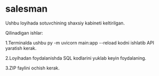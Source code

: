 # salesman
Ushbu loyihada sotuvchining shaxsiy kabineti keltirilgan.

Qilinadigan ishlar:

1.Terminalda ushbu py -m uvicorn main:app --reload kodni ishlatib API yaratish kerak.

2.Loyihadan foydalanishda SQL kodlarini yuklab keyin foydalaning.

3.ZIP faylini ochish kerak.
